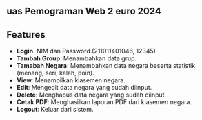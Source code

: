 ## uas Pemograman Web 2 euro 2024

## Features

- **Login**: NIM dan Password.(211011401046, 12345)
- **Tambah Group**: Menambahkan data grup.
- **Tamabah Negara**: Menambahkan data negara beserta statistik (menang, seri, kalah, poin).
- **View**: Menampilkan klasemen negara.
- **Edit**: Mengedit data negara yang sudah diinput.
- **Delete**: Menghapus data negara yang sudah diinput.
- **Cetak PDF**: Menghasilkan laporan PDF dari klasemen negara.
- **Logout**: Keluar dari sistem.

